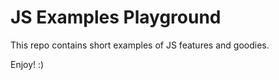 # JS Examples Playground

This repo contains short examples of JS features and goodies. 

Enjoy! :)
